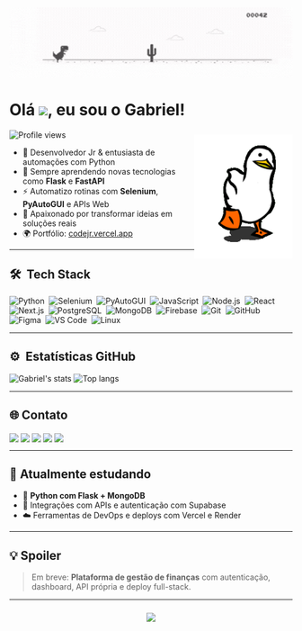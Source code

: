 <!-- GIF do Dino (maior e centralizado) -->
<img align="center" width="1200px" src="Dino.gif"/>

<!-- GIF do Pato (mais embaixo, à direita) -->
<img align="right" height="220em" style="margin-top: 100px;" src="pato.gif"/>

<h1 align="left">Olá <img src="https://raw.githubusercontent.com/kaueMarques/kaueMarques/master/hi.gif" height="30px">, eu sou o Gabriel!</h1>
<p align="left"> <img src="https://komarev.com/ghpvc/?username=younglich&color=blue" alt="Profile views" /> </p>

- 🔧 Desenvolvedor Jr & entusiasta de automações com Python  
- 🧠 Sempre aprendendo novas tecnologias como **Flask** e **FastAPI**  
- ⚡ Automatizo rotinas com **Selenium**, **PyAutoGUI** e APIs Web  
- 🚀 Apaixonado por transformar ideias em soluções reais  
- 🌍 Portfólio: [codejr.vercel.app](https://codejr.vercel.app)

---

## 🛠 &nbsp;Tech Stack

![Python](https://img.shields.io/badge/-Python-05122A?style=flat&logo=python)&nbsp;
![Selenium](https://img.shields.io/badge/-Selenium-05122A?style=flat&logo=selenium)&nbsp;
![PyAutoGUI](https://img.shields.io/badge/-PyAutoGUI-05122A?style=flat&logo=python)&nbsp;
![JavaScript](https://img.shields.io/badge/-JavaScript-05122A?style=flat&logo=javascript)&nbsp;
![Node.js](https://img.shields.io/badge/-Node.js-05122A?style=flat&logo=node.js)&nbsp;
![React](https://img.shields.io/badge/-React-05122A?style=flat&logo=react)&nbsp;
![Next.js](https://img.shields.io/badge/-Next.js-05122A?style=flat&logo=next.js)&nbsp;
![PostgreSQL](https://img.shields.io/badge/-PostgreSQL-05122A?style=flat&logo=postgresql)&nbsp;
![MongoDB](https://img.shields.io/badge/-MongoDB-05122A?style=flat&logo=mongodb)&nbsp;
![Firebase](https://img.shields.io/badge/-Firebase-05122A?style=flat&logo=firebase)&nbsp;
![Git](https://img.shields.io/badge/-Git-05122A?style=flat&logo=git)&nbsp;
![GitHub](https://img.shields.io/badge/-GitHub-05122A?style=flat&logo=github)&nbsp;
![Figma](https://img.shields.io/badge/-Figma-05122A?style=flat&logo=figma)&nbsp;
![VS Code](https://img.shields.io/badge/-VSCode-05122A?style=flat&logo=visualstudiocode)&nbsp;
![Linux](https://img.shields.io/badge/-Linux-05122A?style=flat&logo=linux)&nbsp;

---

## ⚙️ &nbsp;Estatísticas GitHub

<p align="left">
  <img width="430em" src="https://github-readme-stats.vercel.app/api?username=younglich&show_icons=true&theme=tokyonight&count_private=true" alt="Gabriel's stats"/>
  <img width="330em" src="https://github-readme-stats.vercel.app/api/top-langs/?username=younglich&layout=compact&theme=tokyonight" alt="Top langs"/>
</p>

---

## 🌐 Contato

<p align="left">
  <a href="https://codejr.vercel.app/" target="_blank">
    <img align="center" src="https://img.shields.io/badge/-Portfólio-05122A?style=flat&logo=vercel" /></a>
  
  <a href="https://linkedin.com/in/seu-usuario" target="_blank">
    <img align="center" src="https://img.shields.io/badge/-LinkedIn-05122A?style=flat&logo=linkedin"/></a>
  
  <a href="https://www.instagram.com/seu-usuario/" target="_blank">
    <img align="center" src="https://img.shields.io/badge/-Instagram-05122A?style=flat&logo=instagram"/></a>
  
  <a href="mailto:seuemail@gmail.com" target="_blank">
    <img align="center" src="https://img.shields.io/badge/-Gmail-05122A?style=flat&logo=gmail"/></a>
  
  <a href="https://discord.gg/seu-link" target="_blank">
    <img align="center" src="https://img.shields.io/badge/-Discord-05122A?style=flat&logo=discord"/></a>
</p>

---

## 📌 Atualmente estudando

- 🧩 **Python com Flask + MongoDB**  
- 🔐 Integrações com APIs e autenticação com Supabase  
- ☁️ Ferramentas de DevOps e deploys com Vercel e Render  

---

## 💡 Spoiler

> Em breve: **Plataforma de gestão de finanças** com autenticação, dashboard, API própria e deploy full-stack.

---

<h3 align="center">
  <img src="https://readme-typing-svg.herokuapp.com/?font=Righteous&size=25&center=true&vCenter=true&width=450&height=50&duration=4000&lines=Obrigado+pela+visita!;Vamos+construir+algo+juntos!" />
</h3>

